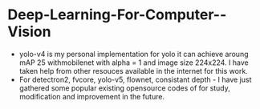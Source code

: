 # Deep-Learning-For-Computer--Vision
- yolo-v4 is my personal implementation for yolo it can achieve aroung mAP 25 withmobilenet with alpha = 1 and image size 224x224. I have taken help from other resouces available in the internet for this work.
- For detectron2, fvcore, yolo-v5, flownet, consistant depth - I have just gathered some popular existing opensource codes of for study, modification and improvement in the future.
